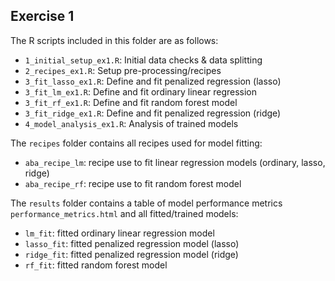## Exercise 1

The R scripts included in this folder are as follows:

- `1_initial_setup_ex1.R`: Initial data checks & data splitting
- `2_recipes_ex1.R`: Setup pre-processing/recipes
- `3_fit_lasso_ex1.R`: Define and fit penalized regression (lasso)
- `3_fit_lm_ex1.R`: Define and fit ordinary linear regression
- `3_fit_rf_ex1.R`: Define and fit random forest model
- `3_fit_ridge_ex1.R`: Define and fit penalized regression (ridge)
- `4_model_analysis_ex1.R`: Analysis of trained models 

The `recipes` folder contains all recipes used for model fitting:

- `aba_recipe_lm`: recipe use to fit linear regression models (ordinary, lasso, ridge)
- `aba_recipe_rf`: recipe use to fit random forest model

The `results` folder contains a table of model performance metrics `performance_metrics.html` and all fitted/trained models:

- `lm_fit`: fitted ordinary linear regression model
- `lasso_fit`: fitted penalized regression model (lasso)
- `ridge_fit`: fitted penalized regression model (ridge)
- `rf_fit`: fitted random forest model


